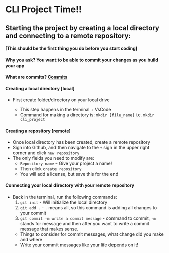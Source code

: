 # CLI Project Time!!

## Starting the project by creating a local directory and connecting to a remote repository:

#### [This should be the first thing you do before you start coding]
#### Why you ask? You want to be able to commit your changes as you build your app 
#### What are commits? [Commits](https://docs.github.com/en/free-pro-team@latest/github/getting-started-with-github/github-glossary#:~:text=A%20commit%2C%20or%20%22revision%22,who%20made%20them%20and%20when.)

#### Creating a local directory [local]

- First create folder/directory on your local drive

  - This step happens in the terminal + VsCode
  - Command for making a directory is: `mkdir [file_name]` i.e. `mkdir cli_project`

#### Creating a repository [remote]

- Once local directory has been created, create a remote repository
- Sign into Github, and then navigate to the `+` sign in the upper right corner and click `new repository`
- The only fields you need to modify are:
  - `Repository name` - Give your project a name!
  - Then click `create repository`
  - You will add a license, but save this for the end


#### Connecting your local directory with your remote repository 

- Back in the terminal, run the following commands:
  1. `git init` - Will initialize the local directory 
  2. `git add .` - `.` means all, so this command is adding all changes to your commit
  3. `git commit -m write a commit message` - command to commit, `-m` stands for message and then after you want to write a commit message that makes sense.
    - Things to consider for commit messages, what change did you make and where
    - Write your commit messages like your life depends on it!